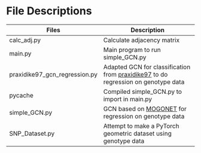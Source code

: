 # File Descriptions
|Files|Description|
|-----|-----------|
|calc_adj.py|Calculate adjacency matrix|
|main.py|Main program to run simple_GCN.py|
|praxidike97_gcn_regression.py|Adapted GCN for classification from [praxidike97](https://github.com/praxidike97/GraphNeuralNet/blob/master/main.py) to do regression on genotype data|
|pycache|Compiled simple_GCN.py to import in main.py|
|simple_GCN.py|GCN based on [MOGONET](https://github.com/txWang/MOGONET) for regression on genotype data|
|SNP_Dataset.py|Attempt to make a PyTorch geometric dataset using genotype data|
